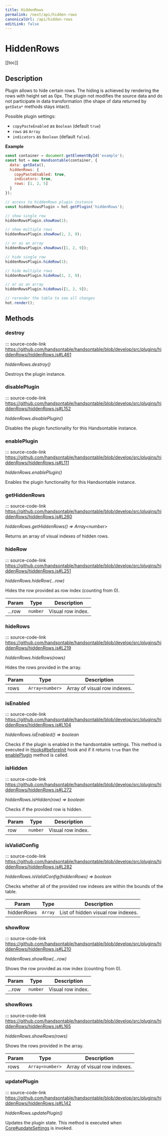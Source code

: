 ```yaml
---
title: HiddenRows
permalink: /next/api/hidden-rows
canonicalUrl: /api/hidden-rows
editLink: false
---
```


# HiddenRows

[[toc]]

## Description

Plugin allows to hide certain rows. The hiding is achieved by rendering the rows with height set as 0px.
The plugin not modifies the source data and do not participate in data transformation (the shape of data returned
by `getData*` methods stays intact).

Possible plugin settings:
 * `copyPasteEnabled` as `Boolean` (default `true`)
 * `rows` as `Array`
 * `indicators` as `Boolean` (default `false`).

**Example**  
```js
const container = document.getElementById('example');
const hot = new Handsontable(container, {
  data: getData(),
  hiddenRows: {
    copyPasteEnabled: true,
    indicators: true,
    rows: [1, 2, 5]
  }
});

// access to hiddenRows plugin instance
const hiddenRowsPlugin = hot.getPlugin('hiddenRows');

// show single row
hiddenRowsPlugin.showRow(1);

// show multiple rows
hiddenRowsPlugin.showRow(1, 2, 9);

// or as an array
hiddenRowsPlugin.showRows([1, 2, 9]);

// hide single row
hiddenRowsPlugin.hideRow(1);

// hide multiple rows
hiddenRowsPlugin.hideRow(1, 2, 9);

// or as an array
hiddenRowsPlugin.hideRows([1, 2, 9]);

// rerender the table to see all changes
hot.render();
```

## Methods

### destroy
::: source-code-link https://github.com/handsontable/handsontable/blob/develop/src/plugins/hiddenRows/hiddenRows.js#L461


_hiddenRows.destroy()_

Destroys the plugin instance.



### disablePlugin
::: source-code-link https://github.com/handsontable/handsontable/blob/develop/src/plugins/hiddenRows/hiddenRows.js#L152


_hiddenRows.disablePlugin()_

Disables the plugin functionality for this Handsontable instance.



### enablePlugin
::: source-code-link https://github.com/handsontable/handsontable/blob/develop/src/plugins/hiddenRows/hiddenRows.js#L111


_hiddenRows.enablePlugin()_

Enables the plugin functionality for this Handsontable instance.



### getHiddenRows
::: source-code-link https://github.com/handsontable/handsontable/blob/develop/src/plugins/hiddenRows/hiddenRows.js#L260


_hiddenRows.getHiddenRows() ⇒ Array&lt;number&gt;_

Returns an array of visual indexes of hidden rows.



### hideRow
::: source-code-link https://github.com/handsontable/handsontable/blob/develop/src/plugins/hiddenRows/hiddenRows.js#L251


_hiddenRows.hideRow(...row)_

Hides the row provided as row index (counting from 0).


| Param | Type | Description |
| --- | --- | --- |
| ...row | `number` | Visual row index. |



### hideRows
::: source-code-link https://github.com/handsontable/handsontable/blob/develop/src/plugins/hiddenRows/hiddenRows.js#L219


_hiddenRows.hideRows(rows)_

Hides the rows provided in the array.


| Param | Type | Description |
| --- | --- | --- |
| rows | `Array<number>` | Array of visual row indexes. |



### isEnabled
::: source-code-link https://github.com/handsontable/handsontable/blob/develop/src/plugins/hiddenRows/hiddenRows.js#L104


_hiddenRows.isEnabled() ⇒ boolean_

Checks if the plugin is enabled in the handsontable settings. This method is executed in [Hooks#beforeInit](./Hooks/#beforeInit)
hook and if it returns `true` than the [enablePlugin](#HiddenRows+enablePlugin) method is called.



### isHidden
::: source-code-link https://github.com/handsontable/handsontable/blob/develop/src/plugins/hiddenRows/hiddenRows.js#L272


_hiddenRows.isHidden(row) ⇒ boolean_

Checks if the provided row is hidden.


| Param | Type | Description |
| --- | --- | --- |
| row | `number` | Visual row index. |



### isValidConfig
::: source-code-link https://github.com/handsontable/handsontable/blob/develop/src/plugins/hiddenRows/hiddenRows.js#L282


_hiddenRows.isValidConfig(hiddenRows) ⇒ boolean_

Checks whether all of the provided row indexes are within the bounds of the table.


| Param | Type | Description |
| --- | --- | --- |
| hiddenRows | `Array` | List of hidden visual row indexes. |



### showRow
::: source-code-link https://github.com/handsontable/handsontable/blob/develop/src/plugins/hiddenRows/hiddenRows.js#L210


_hiddenRows.showRow(...row)_

Shows the row provided as row index (counting from 0).


| Param | Type | Description |
| --- | --- | --- |
| ...row | `number` | Visual row index. |



### showRows
::: source-code-link https://github.com/handsontable/handsontable/blob/develop/src/plugins/hiddenRows/hiddenRows.js#L165


_hiddenRows.showRows(rows)_

Shows the rows provided in the array.


| Param | Type | Description |
| --- | --- | --- |
| rows | `Array<number>` | Array of visual row indexes. |



### updatePlugin
::: source-code-link https://github.com/handsontable/handsontable/blob/develop/src/plugins/hiddenRows/hiddenRows.js#L142


_hiddenRows.updatePlugin()_

Updates the plugin state. This method is executed when [Core#updateSettings](./Core/#updateSettings) is invoked.


